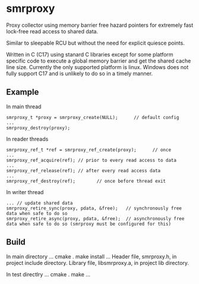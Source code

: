 # smrproxy
Proxy collector using memory barrier free hazard pointers for extremely fast lock-free read access to shared data.

Similar to sleepable RCU but without the need for explicit quiesce points.

Written in C (C17) using stanard C libraries except for some platform specific code to execute a global memory barrier and get the shared cache line size.  Currently the only supported platform is linux.   Windows does not fully support C17 and is unlikely to do so in a timely manner.


## Example
In main thread

```
smrproxy_t *proxy = smrproxy_create(NULL);      // default config
...
smrproxy_destroy(proxy);
```

In reader threads
```
smrproxy_ref_t *ref = smrproxy_ref_create(proxy);      // once
...
smrproxy_ref_acquire(ref); // prior to every read access to data
...
smrproxy_ref_release(ref); // after every read access data
...
smrproxy_ref_destroy(ref);        // once before thread exit
```

In writer thread
```
... // update shared data
smrproxy_retire_sync(proxy, pdata, &free);   // synchronously free data when safe to do so
smrproxy_retire_async(proxy, pdata, &free);  // asynchronously free data when safe to do so (smrproxy must be configured for this)
```

## Build
In main directory
...
cmake .
make install
...
Header file, smrproxy.h, in project include directory.
Library file, libsmrproxy.a, in project lib directory.

In test directlry
...
cmake .
make
...
